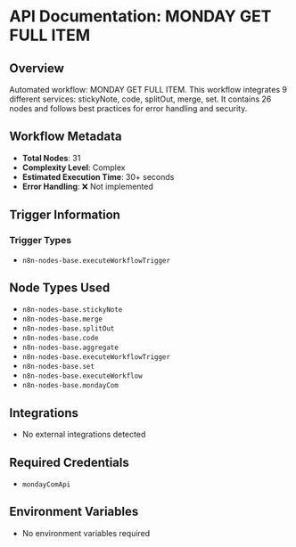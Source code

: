 # API Documentation: MONDAY GET FULL ITEM

## Overview
Automated workflow: MONDAY GET FULL ITEM. This workflow integrates 9 different services: stickyNote, code, splitOut, merge, set. It contains 26 nodes and follows best practices for error handling and security.

## Workflow Metadata
- **Total Nodes**: 31
- **Complexity Level**: Complex
- **Estimated Execution Time**: 30+ seconds
- **Error Handling**: ❌ Not implemented

## Trigger Information
### Trigger Types
- `n8n-nodes-base.executeWorkflowTrigger`

## Node Types Used
- `n8n-nodes-base.stickyNote`
- `n8n-nodes-base.merge`
- `n8n-nodes-base.splitOut`
- `n8n-nodes-base.code`
- `n8n-nodes-base.aggregate`
- `n8n-nodes-base.executeWorkflowTrigger`
- `n8n-nodes-base.set`
- `n8n-nodes-base.executeWorkflow`
- `n8n-nodes-base.mondayCom`

## Integrations
- No external integrations detected

## Required Credentials
- `mondayComApi`

## Environment Variables
- No environment variables required
